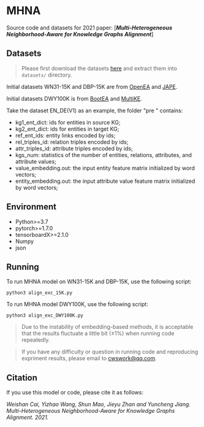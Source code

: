 # MHNA

Source code and datasets for 2021 paper: [***Multi-Heterogeneous Neighborhood-Aware for Knowledge Graphs Alignment***]

## Datasets

> Please first download the datasets [here](https://www.jianguoyun.com/p/DegoGgMQ4vHdCRin8oUE) and extract them into `datasets/` directory.

Initial datasets WN31-15K and DBP-15K are from [OpenEA](https://github:com/nju-websoft/OpenEA) and [JAPE](https://github.com/nju-websoft/JAPE).

Initial datasets DWY100K is from  [BootEA](https://github.com/nju-websoft/BootEA) and [MultiKE](https://github.com/nju-websoft/MultiKE).

Take the dataset EN_DE(V1) as an example, the folder "pre " contains:
* kg1_ent_dict: ids for entities in source KG;
* kg2_ent_dict: ids for entities in target KG;
* ref_ent_ids: entity links encoded by ids;
* rel_triples_id: relation triples encoded by ids;
* attr_triples_id: attribute triples encoded by ids;
* kgs_num: statistics of the number of entities, relations, attributes, and attribute values;
* value_embedding.out: the input entity feature matrix initialized by word vectors;
* entity_embedding.out: the input attribute value feature matrix initialized by word vectors;


## Environment

* Python>=3.7
* pytorch>=1.7.0
* tensorboardX>=2.1.0
* Numpy
* json


## Running

To run MHNA model on WN31-15K and DBP-15K, use the following script:
```
python3 align_exc_15K.py
```
To run MHNA model DWY100K, use the following script:
```
python3 align_exc_DWY100K.py
```

> Due to the instability of embedding-based methods, it is acceptable that the results fluctuate a little bit (±1%) when running code repeatedly.

> If you have any difficulty or question in running code and reproducing expriment results, please email to cwswork@qq.com.

## Citation

If you use this model or code, please cite it as follows:

*Weishan Cai, Yizhao Wang, Shun Mao, Jieyu Zhan and Yuncheng Jiang. Multi-Heterogeneous Neighborhood-Aware for Knowledge Graphs Alignment. 2021.*

